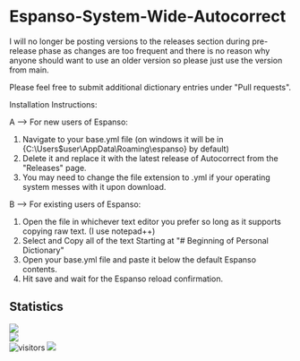 # Espanso-System-Wide-Autocorrect 

I will no longer be posting versions to the releases section during pre-release phase as changes are too frequent and there is no reason why anyone should want to use an older version so please just use the version from main. 

Please feel free to submit additional dictionary entries under "Pull requests". 

Installation Instructions: 

A -->  For new users of Espanso: 
1. Navigate to your base.yml file (on windows it will be in {C:\Users\$user\AppData\Roaming\espanso} by default) 
2. Delete it and replace it with the latest release of Autocorrect from the "Releases" page. 
3. You may need to change the file extension to .yml if your operating system messes with it upon download. 


B -->  For existing users of Espanso: 
1. Open the file in whichever text editor you prefer so long as it supports copying raw text. (I use notepad++) 
2. Select and Copy all of the text Starting at "# Beginning of Personal Dictionary" 
5. Open your base.yml file and paste it below the default Espanso contents. 
6. Hit save and wait for the Espanso reload confirmation. 


## Statistics
[![](https://github-readme-stats-updated-opbwxjrxi-vintagemotors.vercel.app/api?username=Vintagemotors&show_icons=true&theme=tokyonight&count_private=true&hide_border=true)](https://github.com/Vintagemotors/Espanso-System-Wide-Autocorrect)  
[![](https://github-readme-stats-updated-opbwxjrxi-vintagemotors.vercel.app/api/top-langs/?username=Vintagemotors&theme=tokyonight&&hide=CSSlayout=compact&hide_border=true)](https://github.com/Vintagemotors/Espanso-System-Wide-Autocorrect)  
![visitors](https://visitor-badge.laobi.icu/badge?page_id=Vintagemotors.Espanso-System-Wide-Autocorrect)
[![](https://komarev.com/ghpvc/?username=Vintagemotors&color=28AFB0)](https://github.com/Vintagemotors) 


